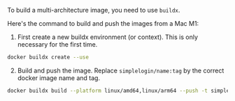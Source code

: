 To build a multi-architecture image, you need to use `buildx`.

Here's the command to build and push the images from a Mac M1:

1) First create a new buildx environment (or context). This is only necessary for the first time.

```bash
docker buildx create --use
```

2) Build and push the image. Replace `simplelogin/name:tag` by the correct docker image name and tag.

```bash
docker buildx build --platform linux/amd64,linux/arm64 --push -t simplelogin/name:tag
```